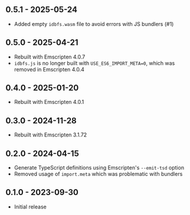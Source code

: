 ## 0.5.1 - 2025-05-24
- Added empty `idbfs.wasm` file to avoid errors with JS bundlers (#1)

## 0.5.0 - 2025-04-21
- Rebuilt with Emscripten 4.0.7
- `idbfs.js` is no longer built with `USE_ES6_IMPORT_META=0`, which was removed in Emscripten 4.0.4

## 0.4.0 - 2025-01-20
- Rebuilt with Emscripten 4.0.1

## 0.3.0 - 2024-11-28
- Rebuilt with Emscripten 3.1.72

## 0.2.0 - 2024-04-15
- Generate TypeScript definitions using Emscripten's `--emit-tsd` option
- Removed usage of `import.meta` which was problematic with bundlers

## 0.1.0 - 2023-09-30
- Initial release
